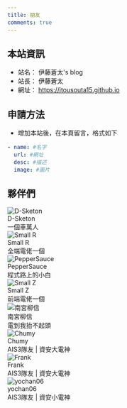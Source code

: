 ```yaml
---
title: 朋友
comments: true
---
```


## 本站資訊
- 站名： 伊藤蒼太's blog
- 站長： 伊藤蒼太
- 網址： https://itousouta15.github.io

## 申請方法
- 增加本站後，在本頁留言，格式如下

~~~yml
- name: #名字
  url: #網址
  desc: #描述
  image: #圖片
~~~

## 夥伴們
<div class="friend-wrap">
  <div class="friend-item-wrap">
    <a href="https://d-sketon.github.io/" rel="external nofollow noopener noreferrer" target="_blank"></a>
    <div class="friend-icon-wrap">
      <div class="friend-icon">
        <img data-src="https://d-sketon.github.io/avatar/avatar.webp" data-sizes="auto" alt="D-Sketon" class="lazyautosizes lazyloaded" sizes="70px" src="https://d-sketon.github.io/avatar/avatar.webp">
      </div>
    </div>
    <div class="friend-info-wrap">
      <div class="friend-name">D-Sketon</div>
      <div class="friend-desc">一個車萬人</div>
    </div>
  </div>
  <div class="friend-item-wrap">
    <a href="https://smallr-portfolio.vercel.app/en" rel="external nofollow noopener noreferrer" target="_blank"></a>
    <div class="friend-icon-wrap">
      <div class="friend-icon">
        <img data-src="/img/smallR.webp" data-sizes="auto" alt="Small R" class="lazyautosizes lazyloaded" sizes="70px" src="/img/smallR.webp">
      </div>
    </div>
    <div class="friend-info-wrap">
      <div class="friend-name">Small R</div>
      <div class="friend-desc">全端電佬一個</div>
    </div>
  </div>
  <div class="friend-item-wrap">
    <a href="https://peppersauce0712.github.io/" rel="external nofollow noopener noreferrer" target="_blank"></a>
    <div class="friend-icon-wrap">
      <div class="friend-icon">
        <img data-src="/img/3.webp" data-sizes="auto" alt="PepperSauce" class="lazyautosizes lazyloaded" sizes="70px" src="/img/3.webp">
      </div>
    </div>
    <div class="friend-info-wrap">
      <div class="friend-name">PepperSauce</div>
      <div class="friend-desc">程式路上的小白</div>
    </div>
  </div>
    <div class="friend-item-wrap">
      <a href="https://yuzen9622.github.io/" rel="external nofollow noopener noreferrer" target="_blank"></a>
      <div class="friend-icon-wrap">
        <div class="friend-icon">
          <img data-src="/img/smallZ.webp" data-sizes="auto" alt="Small Z" class="lazyautosizes lazyloaded" sizes="70px" src="/img/smallZ.webp">
        </div>
      </div>
      <div class="friend-info-wrap">
        <div class="friend-name">Small Z</div>
        <div class="friend-desc">前端電佬一個</div>
      </div>
    </div>
    <div class="friend-item-wrap">
      <a href="https://nangong5421.github.io/" rel="external nofollow noopener noreferrer" target="_blank"></a>
      <div class="friend-icon-wrap">
        <div class="friend-icon">
          <img data-src="/img/南宮.webp" data-sizes="auto" alt="南宮柳信" class="lazyautosizes lazyloaded" sizes="70px" src="/img/南宮.webp">
        </div>
      </div>
      <div class="friend-info-wrap">
        <div class="friend-name">南宮柳信</div>
        <div class="friend-desc">電到我抬不起頭</div>
      </div>
    </div>
      <div class="friend-item-wrap">
      <a href="https://blog.chummydns.com" rel="external nofollow noopener noreferrer" target="_blank"></a>
      <div class="friend-icon-wrap">
        <div class="friend-icon">
          <img data-src="https://blog.chummydns.com/images/me.png" data-sizes="auto" alt="Chumy" class="lazyautosizes lazyloaded" sizes="70px" src="https://blog.chummydns.com/images/me.png">
        </div>
      </div>
      <div class="friend-info-wrap">
        <div class="friend-name">Chumy</div>
        <div class="friend-desc">AIS3隊友 | 資安大電神</div>
     </div>
    </div>
      <div class="friend-item-wrap">
      <a href="https://frankk.uk/" rel="external nofollow noopener noreferrer" target="_blank"></a>
      <div class="friend-icon-wrap">
        <div class="friend-icon">
          <img data-src="/img/frank.webp" data-sizes="auto" alt="Frank" class="lazyautosizes lazyloaded" sizes="70px" src="/img/frank.webp">
        </div>
      </div>
      <div class="friend-info-wrap">
        <div class="friend-name">Frank</div>
        <div class="friend-desc">AIS3隊友 | 資安大電神</div>
      </div>
    </div>
      <div class="friend-item-wrap">
      <a href="https://yochan06.github.io/" rel="external nofollow noopener noreferrer" target="_blank"></a>
      <div class="friend-icon-wrap">
        <div class="friend-icon">
          <img data-src="https://yochan06.github.io/images/132590659.png" data-sizes="auto" alt="yochan06" class="lazyautosizes lazyloaded" sizes="70px" src="https://yochan06.github.io/images/132590659.png">
        </div>
      </div>
      <div class="friend-info-wrap">
        <div class="friend-name">yochan06</div>
        <div class="friend-desc">AIS3隊友 | 資安小電神</div>
      </div>
    </div>
  </div>